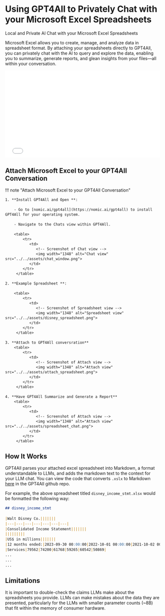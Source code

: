 # Using GPT4All to Privately Chat with your Microsoft Excel Spreadsheets
Local and Private AI Chat with your Microsoft Excel Spreadsheets

Microsoft Excel allows you to create, manage, and analyze data in spreadsheet format. By attaching your spreadsheets directly to GPT4All, you can privately chat with the AI to query and explore the data, enabling you to summarize, generate reports, and glean insights from your files—all within your conversation.

<div style="position: relative; padding-bottom: 56.25%; height: 0; overflow: hidden;">
  <iframe src="../../assets/gpt4all_xlsx_attachment.mp4" style="position: absolute; top: 0; left: 0; width: 100%; height: 100%; border:0;" allowfullscreen title="YouTube Video"></iframe>
</div>


## Attach Microsoft Excel to your GPT4All Conversation

!!! note "Attach Microsoft Excel to your GPT4All Conversation"

    1. **Install GPT4All and Open **:

        - Go to [nomic.ai/gpt4all](https://nomic.ai/gpt4all) to install GPT4All for your operating system.

        - Navigate to the Chats view within GPT4All.

        <table>
            <tr>
               <td>
                  <!-- Screenshot of Chat view -->
                  <img width="1348" alt="Chat view" src="../../assets/chat_window.png">
               </td>
            </tr>
         </table>

    2. **Example Spreadsheet **:

        <table>
            <tr>
               <td>
                  <!-- Screenshot of Spreadsheet view -->
                  <img width="1348" alt="Spreadsheet view" src="../../assets/disney_spreadsheet.png">
               </td>
            </tr>
         </table>

    3. **Attach to GPT4All conversration**
        <table>
            <tr>
               <td>
                  <!-- Screenshot of Attach view -->
                  <img width="1348" alt="Attach view" src="../../assets/attach_spreadsheet.png">
               </td>
            </tr>
         </table>

    4. **Have GPT4All Summarize and Generate a Report**
        <table>
            <tr>
               <td>
                  <!-- Screenshot of Attach view -->
                  <img width="1348" alt="Attach view" src="../../assets/spreadsheet_chat.png">
               </td>
            </tr>
         </table>


## How It Works

GPT4All parses your attached excel spreadsheet into Markdown, a format understandable to LLMs, and adds the markdown text to the context for your LLM chat. You can view the code that converts `.xslx` to Markdown [here](https://github.com/nomic-ai/gpt4all/blob/main/gpt4all-chat/src/xlsxtomd.cpp) in the GPT4All github repo.

For example, the above spreadsheet titled `disney_income_stmt.xlsx` would be formatted the following way:

```markdown
## disney_income_stmt

|Walt Disney Co.|||||||
|---|---|---|---|---|---|---|
|Consolidated Income Statement|||||||
|||||||||
|US$ in millions|||||||
|12 months ended:|2023-09-30 00:00:00|2022-10-01 00:00:00|2021-10-02 00:00:00|2020-10-03 00:00:00|2019-09-28 00:00:00|2018-09-29 00:00:00|
|Services|79562|74200|61768|59265|60542|50869|
...
...
...
```

## Limitations

It is important to double-check the claims LLMs make about the spreadsheets you provide. LLMs can make mistakes about the data they are presented, particularly for the LLMs with smaller parameter counts (~8B) that fit within the memory of consumer hardware.